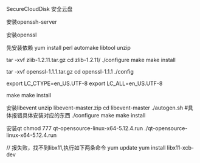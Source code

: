 <!--
 * @Author: your name
 * @Date: 2022-03-12 02:28:39
 * @LastEditTime: 2022-03-14 00:44:39
 * @LastEditors: Please set LastEditors
 * @Description: 打开koroFileHeader查看配置 进行设置: https://github.com/OBKoro1/koro1FileHeader/wiki/%E9%85%8D%E7%BD%AE
 * @FilePath: /SecureCloudDisk/README.md
-->
SecureCloudDisk
安全云盘

安装openssh-server


安装openssl

先安装依赖
yum install perl automake libtool unzip

tar -xvf zlib-1.2.11.tar.gz
cd zlib-1.2.11/
./configure
make
make install

tar -xvf openssl-1.1.1.tar.gz
cd openssl-1.1.1
./config

export LC_CTYPE=en_US.UTF-8
export LC_ALL=en_US.UTF-8

make
make install


安装libevent
unzip libevent-master.zip
cd libevent-master
./autogen.sh  #具体报错具体安装对应的东西
./configure
make
make install


安装qt
chmod 777 qt-opensource-linux-x64-5.12.4.run
./qt-opensource-linux-x64-5.12.4.run

// 报失败，找不到libx11,执行如下两条命令
yum update
yum install libx11-xcb-dev